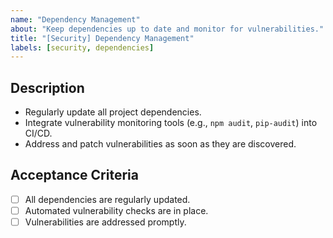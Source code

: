 ```yaml
---
name: "Dependency Management"
about: "Keep dependencies up to date and monitor for vulnerabilities."
title: "[Security] Dependency Management"
labels: [security, dependencies]
---
```


## Description
- Regularly update all project dependencies.
- Integrate vulnerability monitoring tools (e.g., `npm audit`, `pip-audit`) into CI/CD.
- Address and patch vulnerabilities as soon as they are discovered.

## Acceptance Criteria
- [ ] All dependencies are regularly updated.
- [ ] Automated vulnerability checks are in place.
- [ ] Vulnerabilities are addressed promptly.

